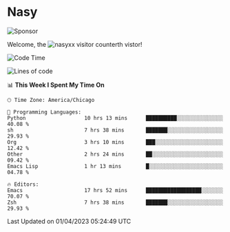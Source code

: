 # Nasy

<!--
<p align="center">
<img height="200" src="https://github-readme-stats.vercel.app/api?username=nasyxx&count_private=true&show_icons=true&theme=dracula&include_all_commits=true"/>
<img height="200" src="https://github-readme-stats.vercel.app/api/top-langs/?username=nasyxx&theme=dracula&hide=html,jupyter+notebook&count_private=true&show_icons=true"/>
</p>

  
----------------
-->

![Sponsor](https://img.shields.io/static/v1.svg?label=Sponsor&message=%E2%9D%A4&logo=GitHub&style=flat&color=pink)
 
Welcome, the ![nasyxx visitor counter](https://count.getloli.com/get/@nasyxx?theme=rule34)th vistor!
 
<!--START_SECTION:waka-->
![Code Time](http://img.shields.io/badge/Code%20Time-3%2C334%20hrs%2047%20mins-blue)

![Lines of code](https://img.shields.io/badge/From%20Hello%20World%20I%27ve%20Written-6.2%20million%20lines%20of%20code-blue)

📊 **This Week I Spent My Time On** 

```text
🕑︎ Time Zone: America/Chicago

💬 Programming Languages: 
Python                   10 hrs 13 mins      ██████████░░░░░░░░░░░░░░░   40.08 % 
sh                       7 hrs 38 mins       ███████░░░░░░░░░░░░░░░░░░   29.93 % 
Org                      3 hrs 10 mins       ███░░░░░░░░░░░░░░░░░░░░░░   12.42 % 
Other                    2 hrs 24 mins       ██░░░░░░░░░░░░░░░░░░░░░░░   09.42 % 
Emacs Lisp               1 hr 13 mins        █░░░░░░░░░░░░░░░░░░░░░░░░   04.78 % 

🔥 Editors: 
Emacs                    17 hrs 52 mins      ██████████████████░░░░░░░   70.07 % 
Zsh                      7 hrs 38 mins       ███████░░░░░░░░░░░░░░░░░░   29.93 % 
```


 Last Updated on 01/04/2023 05:24:49 UTC
<!--END_SECTION:waka-->

<!-- ![visitors](https://visitor-badge.laobi.icu/badge?page_id=nasyxx.nasyxx) -->
